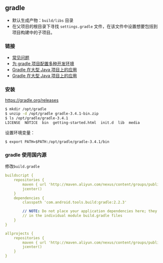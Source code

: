 
## gradle

- 默认生成产物：`build/libs` 目录
- 在父项目的根目录下寻找 `settings.gradle` 文件，在该文件中设置想要包括到项目构建中的子项目。


### 链接

- [常见问题](http://www.cnblogs.com/xguo/p/3175377.html)
- [为 gradle 项目配置多种开发环境](http://chenkaihua.com/2016/04/25/configure-multiple-development-environments-for-gradle-projects/)
- [Gradle 在大型 Java 项目上的应用](http://www.infoq.com/cn/articles/Gradle-application-in-large-Java-projects/)
- [Gradle 在大型 Java 项目上的应用](http://tech.meituan.com/gradle-practice.html)

### 安装

https://gradle.org/releases

```sh
$ mkdir /opt/gradle
$ unzip -d /opt/gradle gradle-3.4.1-bin.zip
$ ls /opt/gradle/gradle-3.4.1
LICENSE  NOTICE  bin  getting-started.html  init.d  lib  media
```

设置环境变量：

`$ export PATH=$PATH:/opt/gradle/gradle-3.4.1/bin`



### gradle 使用国内源

修改`build.gradle`

```yml
buildscript {
    repositories {
        maven { url 'http://maven.aliyun.com/nexus/content/groups/public/' }
        jcenter()
    }
    dependencies {
        classpath 'com.android.tools.build:gradle:2.2.3'

        // NOTE: Do not place your application dependencies here; they belong
        // in the individual module build.gradle files
    }
}

allprojects {
    repositories {
        maven { url 'http://maven.aliyun.com/nexus/content/groups/public/' }
        jcenter()
    }
}
```